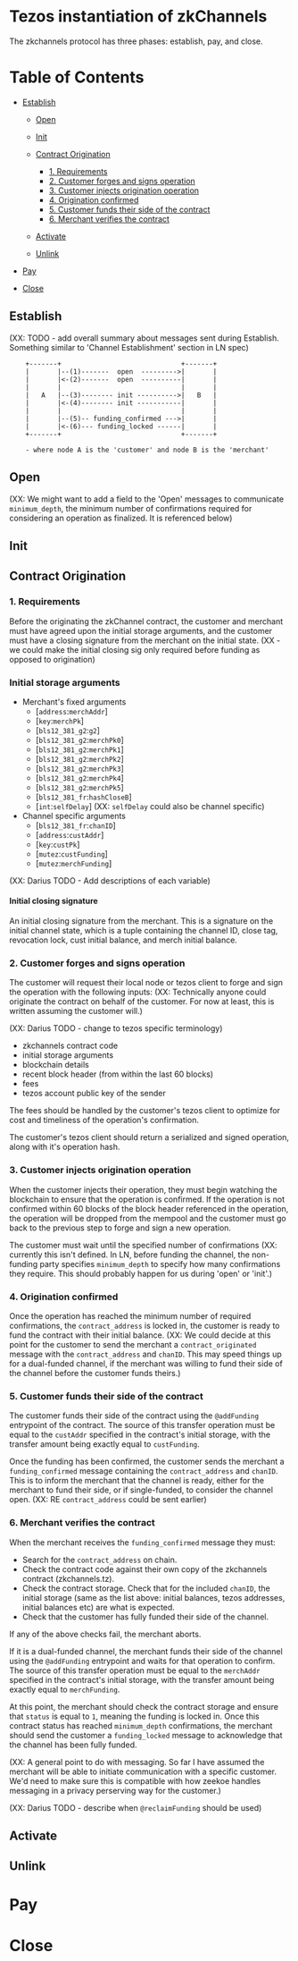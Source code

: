 # Tezos instantiation of zkChannels

The zkchannels protocol has three phases: establish, pay, and close.

# Table of Contents

  * [Establish](#establish)
    * [Open](#open)
    * [Init](#init)
    * [Contract Origination](#contract-origination)
        * [1. Requirements](#1.-requirements)
        * [2. Customer forges and signs operation](#2.-customer-forges-and-signs-operation)
        * [3. Customer injects origination operation](#3.-customer-injects-origination-operation)
        * [4. Origination confirmed ](#4.-origination-confirmed )
        * [5. Customer funds their side of the contract](#5.-customer-funds-their-side-of-the-contract)
        * [6. Merchant verifies the contract](#6.-Merchant-verifies-the-contract)

    * [Activate](#activate)
    * [Unlink](#unlink)

  * [Pay](#pay)
  * [Close](#close)
  
## Establish
(XX: TODO - add overall summary about messages sent during Establish. Something similar to 'Channel Establishment' section in LN spec)

        +-------+                              +-------+
        |       |--(1)-------  open  --------->|       |
        |       |<-(2)-------  open  ----------|       |
        |       |                              |       |
        |   A   |--(3)-------- init ---------->|   B   |
        |       |<-(4)-------- init -----------|       |
        |       |                              |       |
        |       |--(5)-- funding_confirmed --->|       |
        |       |<-(6)--- funding_locked ------|       |
        +-------+                              +-------+

        - where node A is the 'customer' and node B is the 'merchant'

## Open
(XX: We might want to add a field to the 'Open' messages to communicate `minimum_depth`, the minimum number of confirmations required for considering an operation as finalized. It is referenced below)

## Init

## Contract Origination

### 1. Requirements
Before the originating the zkChannel contract, the customer and merchant must have agreed upon the initial storage arguments, and the customer must have a closing signature from the merchant on the initial state. (XX - we could make the initial closing sig only required before funding as opposed to origination)

### Initial storage arguments
* Merchant's fixed arguments
    * [`address`:`merchAddr`]
    * [`key`:`merchPk`]
    * [`bls12_381_g2`:`g2`]
    * [`bls12_381_g2`:`merchPk0`]
    * [`bls12_381_g2`:`merchPk1`]
    * [`bls12_381_g2`:`merchPk2`]
    * [`bls12_381_g2`:`merchPk3`]
    * [`bls12_381_g2`:`merchPk4`]
    * [`bls12_381_g2`:`merchPk5`]
    * [`bls12_381_fr`:`hashCloseB`]
    * [`int`:`selfDelay`] (XX: `selfDelay` could also be channel specific)
* Channel specific arguments
    * [`bls12_381_fr`:`chanID`]
    * [`address`:`custAddr`]
    * [`key`:`custPk`]
    * [`mutez`:`custFunding`]
    * [`mutez`:`merchFunding`]

(XX: Darius TODO - Add descriptions of each variable)

#### Initial closing signature
An initial closing signature from the merchant. This is a signature on the initial channel state, which is a tuple containing the channel ID, close tag, revocation lock, cust initial balance, and merch initial balance.


### 2. Customer forges and signs operation
The customer will request their local node or tezos client to forge and sign the operation with the following inputs: (XX: Technically anyone could originate the contract on behalf of the customer. For now at least, this is written assuming the customer will.)

(XX: Darius TODO - change to tezos specific terminology)
* zkchannels contract code
* initial storage arguments
* blockchain details
* recent block header (from within the last 60 blocks)
* fees 
* tezos account public key of the sender

The fees should be handled by the customer's tezos client to optimize for cost and timeliness of the operation's confirmation.

The customer's tezos client should return a serialized and signed operation, along with it's operation hash.

### 3. Customer injects origination operation
When the customer injects their operation, they must begin watching the blockchain to ensure that the operation is confirmed. If the operation is not confirmed within 60 blocks of the block header referenced in the operation, the operation will be dropped from the mempool and the customer must go back to the previous step to forge and sign a new operation.

The customer must wait until the specified number of confirmations (XX: currently this isn't defined. In LN, before funding the channel, the non-funding party specifies `minimum_depth` to specify how many confirmations they require. This should probably happen for us during 'open' or 'init'.)

### 4. Origination confirmed 
Once the operation has reached the minimum number of required confirmations, the `contract_address` is locked in, the customer is ready to fund the contract with their initial balance.
(XX: We could decide at this point for the customer to send the merchant a `contract_originated` message with the `contract_address` and `chanID`. This may speed things up for a dual-funded channel, if the merchant was willing to fund their side of the channel before the customer funds theirs.)

### 5. Customer funds their side of the contract
The customer funds their side of the contract using the `@addFunding` entrypoint of the contract. The source of this transfer operation must be equal to the `custAddr` specified in the contract's initial storage, with the transfer amount being exactly equal to `custFunding`. 

Once the funding has been confirmed, the customer sends the merchant a `funding_confirmed` message containing the `contract_address` and `chanID`. This is to inform the merchant that the channel is ready, either for the merchant to fund their side, or if single-funded, to consider the channel open. (XX: RE `contract_address` could be sent earlier)

### 6. Merchant verifies the contract
When the merchant receives the `funding_confirmed` message they must:
* Search for the `contract_address` on chain.
* Check the contract code against their own copy of the zkchannels contract (zkchannels.tz).
* Check the contract storage. Check that for the included `chanID`, the initial storage (same as the list above: initial balances, tezos addresses, initial balances etc) are what is expected. 
* Check that the customer has fully funded their side of the channel.

If any of the above checks fail, the merchant aborts.

If it is a dual-funded channel, the merchant funds their side of the channel using the `@addFunding` entrypoint and waits for that operation to confirm. The source of this transfer operation must be equal to the `merchAddr` specified in the contract's initial storage, with the transfer amount being exactly equal to `merchFunding`. 

At this point, the merchant should check the contract storage and ensure that `status` is equal to `1`, meaning the funding is locked in. Once this contract status has reached `minimum_depth` confirmations, the merchant should send the customer a `funding_locked` message to acknowledge that the channel has been fully funded. 

(XX: A general point to do with messaging. So far I have assumed the merchant will be able to initiate communication with a specific customer. We'd need to make sure this is compatible with how zeekoe handles messaging in a privacy perserving way for the customer.)

(XX: Darius TODO - describe when `@reclaimFunding` should be used)

## Activate

## Unlink

# Pay

# Close